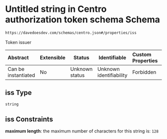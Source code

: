 # Untitled string in Centro authorization token schema Schema

```txt
https://davedoesdev.com/schemas/centro.json#/properties/iss
```

Token issuer


| Abstract            | Extensible | Status         | Identifiable            | Custom Properties | Additional Properties | Access Restrictions | Defined In                                                                                  |
| :------------------ | ---------- | -------------- | ----------------------- | :---------------- | --------------------- | ------------------- | ------------------------------------------------------------------------------------------- |
| Can be instantiated | No         | Unknown status | Unknown identifiability | Forbidden         | Allowed               | none                | [default_authz_token.schema.json\*](default_authz_token.schema.json "open original schema") |

## iss Type

`string`

## iss Constraints

**maximum length**: the maximum number of characters for this string is: `128`
